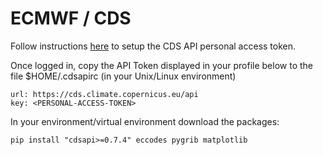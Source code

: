 # ECMWF / CDS
Follow instructions [here](https://cds.climate.copernicus.eu/how-to-api) to setup the CDS API personal access token.

Once logged in, copy the API Token displayed in your profile below to the file $HOME/.cdsapirc (in your Unix/Linux environment)

```
url: https://cds.climate.copernicus.eu/api
key: <PERSONAL-ACCESS-TOKEN>
```

In your environment/virtual environment download the packages:
```
pip install "cdsapi>=0.7.4" eccodes pygrib matplotlib
```

##

